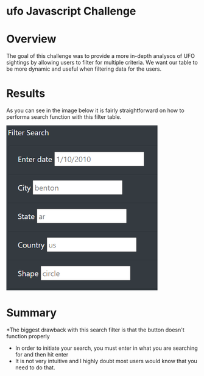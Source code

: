 # ufo Javascript Challenge

# Overview
The goal of this challenge was to provide a more in-depth analysos of UFO sightings by allowing users to filter for multiple criteria. We want our table to be more dynamic and useful when filtering data for the users. 

# Results
As you can see in the image below it is fairly straightforward on how to performa search function with this filter table. 

![filter_table.png](https://github.com/Adam-Warrick/ufo/blob/main/static/images/filter_table.png)

# Summary
*The biggest drawback with this search filter is that the button doesn't function properly
* In order to initiate your search, you must enter in what you are searching for and then hit enter
* It is not very intuitive and I highly doubt most users would know that you need to do that.

